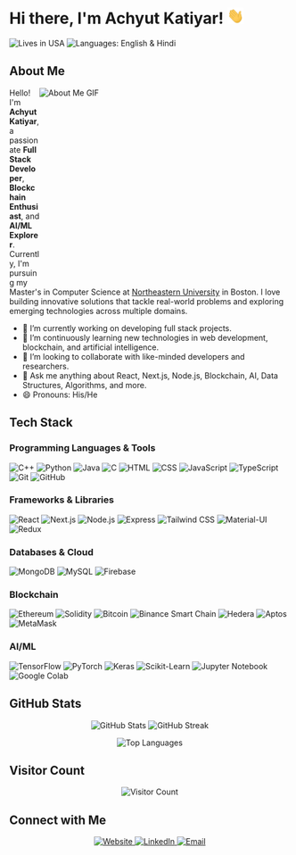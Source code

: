 # Hi there, I'm Achyut Katiyar! <img src="https://raw.githubusercontent.com/moit-bytes/Profile/main/Hi.gif" width="30px">

<p>
  <img src="https://img.shields.io/badge/Lives-USA-blue" alt="Lives in USA" />
  <img src="https://img.shields.io/badge/Languages-English%20%26%20Hindi-brightgreen" alt="Languages: English & Hindi" />
</p>

## About Me

<img align="right" alt="About Me GIF" src="https://media.giphy.com/media/836HiJc7pgzy8iNXCn/giphy.gif" width="450" height="350" />

Hello! I'm **Achyut Katiyar**, a passionate **Full Stack Developer**, **Blockchain Enthusiast**, and **AI/ML Explorer**. Currently, I'm pursuing my Master's in Computer Science at [Northeastern University](https://www.northeastern.edu/) in Boston. I love building innovative solutions that tackle real-world problems and exploring emerging technologies across multiple domains.

- 🔭 I’m currently working on developing full stack projects.  
- 🌱 I’m continuously learning new technologies in web development, blockchain, and artificial intelligence.  
- 👯 I’m looking to collaborate with like-minded developers and researchers.  
- 💬 Ask me anything about React, Next.js, Node.js, Blockchain, AI, Data Structures, Algorithms, and more.  
- 😄 Pronouns: His/He

## Tech Stack

### Programming Languages & Tools
![C++](https://img.shields.io/badge/-C++-05122A?style=flat&logo=C%2B%2B&logoColor=00599C)
![Python](https://img.shields.io/badge/-Python-05122A?style=flat&logo=python)
![Java](https://img.shields.io/badge/-Java-05122A?style=flat&logo=Java&logoColor=FFA518)
![C](https://img.shields.io/badge/-C-05122A?style=flat&logo=C&logoColor=A8B9CC)
![HTML](https://img.shields.io/badge/-HTML-05122A?style=flat&logo=HTML5)
![CSS](https://img.shields.io/badge/-CSS-05122A?style=flat&logo=CSS3&logoColor=1572B6)
![JavaScript](https://img.shields.io/badge/-JavaScript-05122A?style=flat&logo=javascript&logoColor=F7DF1E)
![TypeScript](https://img.shields.io/badge/-TypeScript-05122A?style=flat&logo=typescript&logoColor=3178C6)
![Git](https://img.shields.io/badge/-Git-05122A?style=flat&logo=git)
![GitHub](https://img.shields.io/badge/-GitHub-05122A?style=flat&logo=github)

### Frameworks & Libraries
![React](https://img.shields.io/badge/-React-05122A?style=flat&logo=react&logoColor=61DAFB)
![Next.js](https://img.shields.io/badge/-Next.js-05122A?style=flat&logo=next.js&logoColor=000000)
![Node.js](https://img.shields.io/badge/-Node.js-05122A?style=flat&logo=node.js&logoColor=339933)
![Express](https://img.shields.io/badge/-Express.js-05122A?style=flat&logo=express&logoColor=black)
![Tailwind CSS](https://img.shields.io/badge/-Tailwind%20CSS-05122A?style=flat&logo=tailwind-css&logoColor=06B6D4)
![Material-UI](https://img.shields.io/badge/-Material%20UI-05122A?style=flat&logo=mui&logoColor=0081CB)
![Redux](https://img.shields.io/badge/-Redux-05122A?style=flat&logo=redux&logoColor=764ABC)

### Databases & Cloud
![MongoDB](https://img.shields.io/badge/-MongoDB-05122A?style=flat&logo=mongodb&logoColor=47A248)
![MySQL](https://img.shields.io/badge/-MySQL-05122A?style=flat&logo=mysql&logoColor=4479A1)
![Firebase](https://img.shields.io/badge/-Firebase-05122A?style=flat&logo=firebase&logoColor=FFCA28)

### Blockchain
![Ethereum](https://img.shields.io/badge/-Ethereum-05122A?style=flat&logo=ethereum&logoColor=3C3C3D)
![Solidity](https://img.shields.io/badge/-Solidity-05122A?style=flat&logo=solidity&logoColor=363636)
![Bitcoin](https://img.shields.io/badge/-Bitcoin-05122A?style=flat&logo=bitcoin&logoColor=F7931A)
![Binance Smart Chain](https://img.shields.io/badge/-BSC-05122A?style=flat&logo=binance&logoColor=F0B90B)
![Hedera](https://img.shields.io/badge/-Hedera-05122A?style=flat&logo=hedera-hashgraph&logoColor=white)
![Aptos](https://img.shields.io/badge/-Aptos-05122A?style=flat&logo=aptos&logoColor=white)
![MetaMask](https://img.shields.io/badge/-MetaMask-05122A?style=flat&logo=metamask&logoColor=F6851B)

### AI/ML
![TensorFlow](https://img.shields.io/badge/-TensorFlow-05122A?style=flat&logo=tensorflow&logoColor=FF6F00)
![PyTorch](https://img.shields.io/badge/-PyTorch-05122A?style=flat&logo=pytorch&logoColor=EE4C2C)
![Keras](https://img.shields.io/badge/-Keras-05122A?style=flat&logo=keras&logoColor=D00000)
![Scikit-Learn](https://img.shields.io/badge/-Scikit--Learn-05122A?style=flat&logo=scikitlearn&logoColor=F7931A)
![Jupyter Notebook](https://img.shields.io/badge/-Jupyter%20Notebook-05122A?style=flat&logo=jupyter&logoColor=F37626)
![Google Colab](https://img.shields.io/badge/-Google%20Colab-05122A?style=flat&logo=google-colab&logoColor=F9AB00)

## GitHub Stats

<p align="center">
  <img height="170" src="https://github-readme-stats.vercel.app/api?username=Achyut21&theme=discord_old_blurple&show_icons=true" alt="GitHub Stats" />
  <img height="170" src="https://github-readme-streak-stats.herokuapp.com?user=Achyut21&theme=chartreuse-dark" alt="GitHub Streak" />
</p>

<p align="center">
  <img src="https://github-readme-stats.vercel.app/api/top-langs/?username=Achyut21&layout=compact&count_private=true" alt="Top Languages" />
</p>

## Visitor Count

<p align="center">
  <img src="https://profile-counter.glitch.me/Achyut21/count.svg" alt="Visitor Count" />
</p>

## Connect with Me

<p align="center">
  <a target="_blank" href="https://achyut-katiyar.vercel.app">
    <img src="https://img.shields.io/badge/-AchyutKatiyar.me-blue?style=for-the-badge&logo=globe&logoColor=white" alt="Website" />
  </a>
  <a target="_blank" href="https://www.linkedin.com/in/achyutkatiyar2103/">
    <img src="https://img.shields.io/badge/-Achyut%20Katiyar-0077B5?style=for-the-badge&logo=Linkedin&logoColor=white" alt="LinkedIn" />
  </a>
  <a target="_blank" href="mailto:achyutkatiyar21@gmail.com">
    <img src="https://img.shields.io/badge/-achyutkatiyar21@gmail.com-D14836?style=for-the-badge&logo=Gmail&logoColor=white" alt="Email" />
  </a>
</p>
